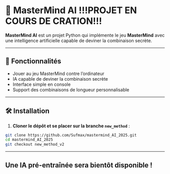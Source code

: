 # 🎯 MasterMind AI !!!PROJET EN COURS DE CRATION!!!

**MasterMind AI** est un projet Python qui implémente le jeu **MasterMind** avec une intelligence artificielle capable de deviner la combinaison secrète.

---

## 🔹 Fonctionnalités

- Jouer au jeu MasterMind contre l’ordinateur
- IA capable de deviner la combinaison secrète
- Interface simple en console
- Support des combinaisons de longueur personnalisable

---

## 🛠️ Installation

1. **Cloner le dépôt et se placer sur la branche `new_method`** :

```bash
git clone https://github.com/Sufmax/mastermind_AI_2025.git
cd mastermind_AI_2025
git checkout new_method_v2
```

---
## Une IA pré-entraînée sera bientôt disponible !
